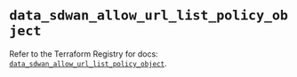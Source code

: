 # `data_sdwan_allow_url_list_policy_object`

Refer to the Terraform Registry for docs: [`data_sdwan_allow_url_list_policy_object`](https://registry.terraform.io/providers/ciscodevnet/sdwan/0.8.0/docs/data-sources/allow_url_list_policy_object).
